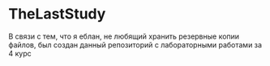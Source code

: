 # TheLastStudy
В связи с тем, что я еблан, не любящий хранить резервные копии файлов, был создан данный репозиторий с лабораторными работами за 4 курс
